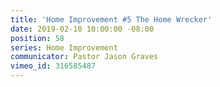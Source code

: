 ```yaml
---
title: 'Home Improvement #5 The Home Wrecker'
date: 2019-02-10 10:00:00 -08:00
position: 58
series: Home Improvement
communicator: Pastor Jason Graves
vimeo_id: 316585487
---
```


